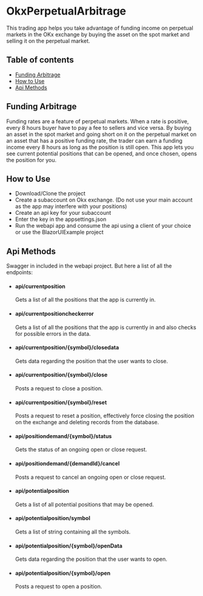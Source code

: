 # OkxPerpetualArbitrage
This trading app helps you take advantage of funding income on perpetual markets in the OKx exchange by buying the asset on the spot market and selling it on the perpetual market.
## Table of contents
* [Funding Arbitrage](#funding-arbitrage)
* [How to Use](#how-to-use)
* [Api Methods](#api-methods)

## Funding Arbitrage
Funding rates are a feature of perpetual markets. When a rate is positive, every 8 hours buyer have to pay a fee to sellers and vice versa.
By buying an asset in the spot market and going short on it on the perpetual market on an asset that has a positive funding rate, the trader can earn a funding income every 8 hours as long as the position is still open.
This app lets you see current potential positions that can be opened, and once chosen, opens the position for you.
	
## How to Use
* ِDownload/Clone the project
* Create a subaccount on Okx exchange. (Do not use your main account as the app may interfere with your positions)
* Create an api key for your subaccount
* Enter the key in the appsettings.json
* Run the webapi app and consume the api using a client of your choice or use the BlazorUIExample project
	
## Api Methods
Swagger in included in the webapi project. But here a list of all the endpoints:

* #### api/currentposition
  Gets a list of all the positions that the app is currently in.
* #### api/currentpositioncheckerror
  Gets a list of all the positions that the app is currently in and also checks for possible errors in the data.
* #### api/currentposition/{symbol}/closedata
  Gets data regarding the position that the user wants to close.
* #### api/currentposition/{symbol}/close
  Posts a request to close a position.
* #### api/currentposition/{symbol}/reset
  Posts a request to reset a position, effectively force closing the position on the exchange and deleting records from the database.
  
* #### api/positiondemand/{symbol}/status
  Gets the status of an ongoing open or close request.
* #### api/positiondemand/{demandId}/cancel
  Posts a request to cancel an ongoing open or close request.
  
* #### api/potentialposition
  Gets a list of all potential positions that may be opened.
* #### api/potentialposition/symbol
  Gets a list of string containing all the symbols.
* #### api/potentialposition/{symbol}/openData
  Gets data regarding the position that the user wants to open.
 * #### api/potentialposition/{symbol}/open
    Posts a request to open a position.
